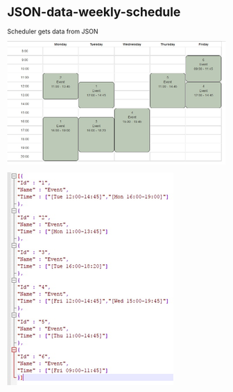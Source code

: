 # JSON-data-weekly-schedule
Scheduler gets data from JSON



![ScreenShot](https://raw.githubusercontent.com/marklaatikainen/JSON-data-weekly-schedule/master/img/scrsh1.jpg)


![ScreenShot](https://raw.githubusercontent.com/marklaatikainen/JSON-data-weekly-schedule/master/img/scrsh2.jpg)
